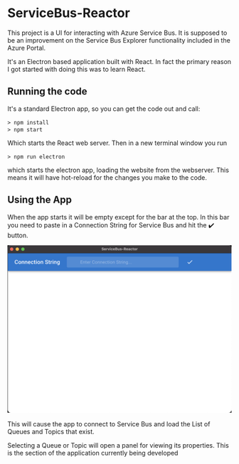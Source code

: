 # ServiceBus-Reactor

This project is a UI for interacting with Azure Service Bus.
It is supposed to be an improvement on the Service Bus Explorer functionality included in the Azure Portal.

It's an Electron based application built with React. 
In fact the primary reason I got started with doing this was to learn React.

## Running the code

It's a standard Electron app, so you can get the code out  and call:

```
> npm install
> npm start
```

Which starts the React web server. Then in a new terminal window you run 

``` 
> npm run electron 
```
which starts the electron app, loading the website from the webserver. This means it will have hot-reload for the changes you make to the code.
## Using the App

When the app starts it will be empty except for the bar at the top. In this bar you need to paste in a Connection String for Service Bus and hit the  ✔️ button.

![Initial Screenshot](./docs/initial-launch-screen.png)

This will cause the app to connect to Service Bus and load the List of Queues and Topics that exist. 

Selecting a Queue or Topic will open a panel for viewing its properties. This is the section of the application currently being developed